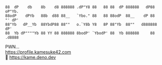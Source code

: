 ```
88  dP    db    8b    d8 888888 .dP"Y8 88   88 88  dP 888888   dP88  oP"Yb. 
88odP    dPYb   88b  d88 88__   `Ybo." 88   88 88odP  88__    dP 88  "' dP' 
88"Yb   dP__Yb  88YbdP88 88""   o.`Y8b Y8   8P 88"Yb  88""   d888888   dP'  
88  Yb dP""""Yb 88 YY 88 888888 8bodP' `YbodP' 88  Yb 888888     88  .d8888 

```

PWN...<br>
https://profile.kamesuke42.com<br>
🐢 https://kame.deno.dev
